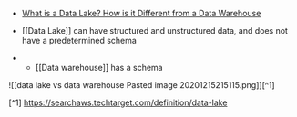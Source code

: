 - [What is a Data Lake? How is it Different from a Data Warehouse](https://www.youtube.com/watch?v=yhGWcPajaOc&feature=emb_title)

- [[Data Lake]] can have structured and unstructured data, and does not have a predetermined schema 
- - [[Data warehouse]] has a schema


![[data lake vs data warehouse Pasted image 20201215215115.png]][^1]


[^1] https://searchaws.techtarget.com/definition/data-lake